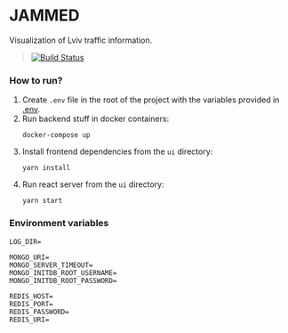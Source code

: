 # JAMMED
Visualization of Lviv traffic information.
> [![Build Status](https://travis-ci.org/PetrushynskyiOleksii/jammed.svg?branch=develop)](https://travis-ci.org/PetrushynskyiOleksii/jammed)

### How to run?
1. Create `.env` file in the root of the project with the variables provided in [.env](#environment-variables).
2. Run backend stuff in docker containers:
    ```shell script
    docker-compose up
    ```
3. Install frontend dependencies from the `ui` directory:
    ```shell script
    yarn install
    ```
4. Run react server from the `ui` directory:
    ```shell script
    yarn start
    ```

### Environment variables
```shell script
LOG_DIR=

MONGO_URI=
MONGO_SERVER_TIMEOUT=
MONGO_INITDB_ROOT_USERNAME=
MONGO_INITDB_ROOT_PASSWORD=

REDIS_HOST=
REDIS_PORT=
REDIS_PASSWORD=
REDIS_URI=
```
